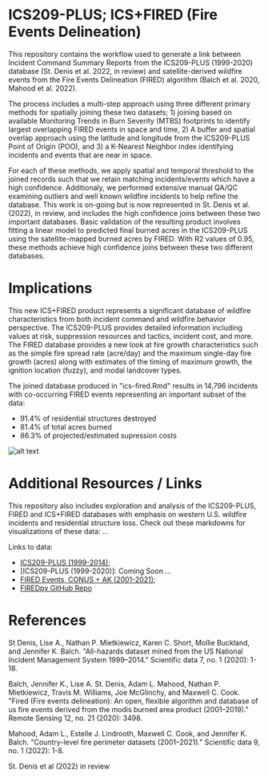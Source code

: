 # ICS209-PLUS; ICS+FIRED (Fire Events Delineation)

This repository contains the workflow used to generate a link between Incident Command Summary Reports from the ICS209-PLUS (1999-2020) database (St. Denis et al. 2022, in review) and satellite-derived wildfire events from the Fire Events Delineation (FIRED) algorithm (Balch et al. 2020, Mahood et al. 2022).

The process includes a multi-step approach using three different primary methods for spatially joining these two datasets; 1) joining based on available Monitoring Trends in Burn Severity (MTBS) footprints to identify largest overlapping FIRED events in space and time, 2) A buffer and spatial overlap approach using the latitude and longitude from the ICS209-PLUS Point of Origin (POO), and 3) a K-Nearest Neighbor index identifying incidents and events that are near in space.

For each of these methods, we apply spatial and temporal threshold to the joined records such that we retain matching incidents/events which have a high confidence. Additionaly, we performed extensive manual QA/QC examining outliers and well known wildfire incidents to help refine the database. This work is on-going but is now represented in St. Denis et al. (2022), in review, and includes the high confidence joins between these two important databases. Basic validation of the resulting product involves fitting a linear model to predicted final burned acres in the ICS209-PLUS using the satellite-mapped burned acres by FIRED. With R2 values of 0.95, these methods achieve high confidence joins between these two different databases.

# Implications

This new ICS+FIRED product represents a significant database of wildfire characteristics from both incident command and wildfire behavior perspective. The ICS209-PLUS provides detailed information including values at risk, suppression resources and tactics, incident cost, and more. The FIRED database provides a new look at fire growth characteristics such as the simple fire spread rate (acre/day) and the maximum single-day fire growth (acres) along with estimates of the timing of maximum growth, the ignition location (fuzzy), and modal landcover types. 

The joined database produced in "ics-fired.Rmd" results in 14,796 incidents with co-occurring FIRED events representing an important subset of the data:

* 91.4% of residential structures destroyed
* 81.4% of total acres burned 
* 86.3% of projected/estimated supression costs

![alt text](https://github.com/maxwellCcook/ics209-plus-fired/blob/main/figures/ics209plus_ICS-FIRED_burnedArea_compare.png?raw=true)

# Additional Resources / Links

This repository also includes exploration and analysis of the ICS209-PLUS, FIRED and ICS+FIRED databases with emphasis on western U.S. wildfire incidents and residential structure loss. Check out these markdowns for visualizations of these data: ...

Links to data:

* [ICS209-PLUS (1999-2014)](https://figshare.com/articles/dataset/ICS209-PLUS_Cleaned_databases/8048252/14); 
* [ICS209-PLUS (1999-2020)]: Coming Soon ...
* [FIRED Events, CONUS + AK (2001-2021)](https://scholar.colorado.edu/concern/datasets/d504rm74m); 
* [FIREDpy GitHub Repo](https://github.com/earthlab/firedpy)

# References

St Denis, Lise A., Nathan P. Mietkiewicz, Karen C. Short, Mollie Buckland, and Jennifer K. Balch. "All-hazards dataset mined from the US National Incident Management System 1999–2014." Scientific data 7, no. 1 (2020): 1-18.

Balch, Jennifer K., Lise A. St. Denis, Adam L. Mahood, Nathan P. Mietkiewicz, Travis M. Williams, Joe McGlinchy, and Maxwell C. Cook. "Fired (Fire events delineation): An open, flexible algorithm and database of us fire events derived from the modis burned area product (2001–2019)." Remote Sensing 12, no. 21 (2020): 3498.

Mahood, Adam L., Estelle J. Lindrooth, Maxwell C. Cook, and Jennifer K. Balch. "Country-level fire perimeter datasets (2001–2021)." Scientific data 9, no. 1 (2022): 1-8.

St. Denis et al (2022) in review
